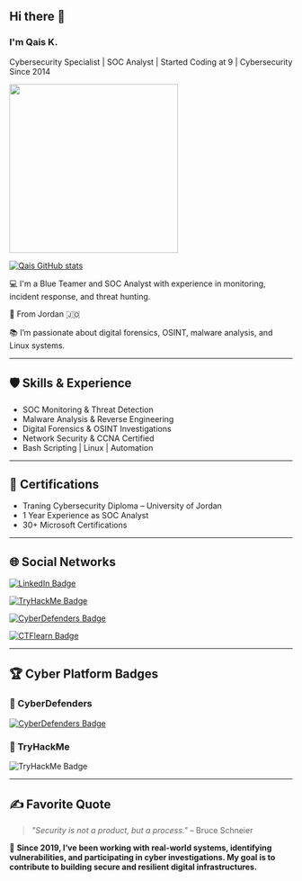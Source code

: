 ## Hi there 👋

### I'm Qais K.

Cybersecurity Specialist | SOC Analyst | Started Coding at 9 | Cybersecurity Since 2014

<img src="https://media.giphy.com/media/3oEjHWpiVIOGXT5l9m/giphy.gif" width="300">

[![Qais GitHub stats](https://github-readme-stats.vercel.app/api?username=QaisKA1&theme=dark)](https://github.com/QaisKA1)

:computer: I'm a Blue Teamer and SOC Analyst with experience in monitoring, incident response, and threat hunting.

:house_with_garden: From Jordan 🇯🇴

:books: I’m passionate about digital forensics, OSINT, malware analysis, and Linux systems.

---

## 🛡️ Skills & Experience
- SOC Monitoring & Threat Detection
- Malware Analysis & Reverse Engineering
- Digital Forensics & OSINT Investigations
- Network Security & CCNA Certified
- Bash Scripting | Linux | Automation

---

## 🧠 Certifications
- Traning Cybersecurity Diploma – University of Jordan
- 1 Year Experience as SOC Analyst
- 30+ Microsoft Certifications

---

## 🌐 Social Networks
[![LinkedIn Badge](https://img.shields.io/badge/-LinkedIn-blue?style=flat-square&logo=Linkedin&logoColor=white&link=https://www.linkedin.com/in/qais-kabha)](https://www.linkedin.com/in/qais-kabha)

[![TryHackMe Badge](https://img.shields.io/badge/-TryHackMe-red?style=flat-square&logo=tryhackme&logoColor=white&link=https://tryhackme.com/p/IF5M)](https://tryhackme.com/p/IF5M)

[![CyberDefenders Badge](https://img.shields.io/badge/-CyberDefenders-0f0f0f?style=flat-square&logo=google-chrome&logoColor=white&link=https://cyberdefenders.org/p/IF5M)](https://cyberdefenders.org/p/IF5M)

[![CTFlearn Badge](https://img.shields.io/badge/-CTFlearn-000000?style=flat-square&logo=github&logoColor=white&link=https://ctflearn.com/user/IF5M)](https://ctflearn.com/user/IF5M)

---

## 🏆 Cyber Platform Badges
### 🔹 CyberDefenders
[![CyberDefenders Badge](https://cyberdefenders.org/img/logo.svg)](https://cyberdefenders.org/p/IF5M)

### 🔹 TryHackMe
<img src="https://tryhackme-badges.s3.amazonaws.com/IF5M.png" alt="TryHackMe Badge" />

---

## ✍️ Favorite Quote
> *"Security is not a product, but a process."* – Bruce Schneier

📌 **Since 2019, I’ve been working with real-world systems, identifying vulnerabilities, and participating in cyber investigations. My goal is to contribute to building secure and resilient digital infrastructures.**
